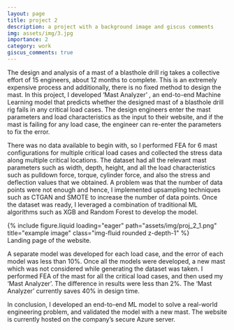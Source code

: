 ```yaml
---
layout: page
title: project 2
description: a project with a background image and giscus comments
img: assets/img/3.jpg
importance: 2
category: work
giscus_comments: true
---
```


The design and analysis of a mast of a blasthole drill rig takes a collective effort of 15 engineers, about 12 months to complete. This is an extremely expensive process and additionally, there is no fixed method to design the mast. In this project, I developed ‘Mast Analyzer’ , an end-to-end Machine Learning model that predicts whether the designed mast of a blasthole drill rig fails in any critical load cases. The design engineers enter the mast parameters and load characteristics as the input to their website, and if the mast is failing for any load case, the engineer can re-enter the parameters to fix the error.

There was no data available to begin with, so I performed FEA for 6 mast configurations for multiple critical load cases and collected the stress data along multiple critical locations. The dataset had all the relevant mast parameters such as width, depth, height, and all the load characteristics such as pulldown force, torque, cylinder force, and also the stress and deflection values that we obtained. A problem was that the number of data points were not enough and hence, I implemented upsampling techniques such as CTGAN and SMOTE to increase the number of data points. Once the dataset was ready, I leveraged a combination of traditional ML algorithms such as XGB and Random Forest to develop the model.

<div class="row">
    <div class="col-sm mt-3 mt-md-0">
        {% include figure.liquid loading="eager" path="assets/img/proj_2_1.png" title="example image" class="img-fluid rounded z-depth-1" %}
    </div>
</div>
<div class="caption">
    Landing page of the website.
</div>

A separate model was developed for each load case, and the error of each model was less than 10%. Once all the models were developed, a new mast which was not considered while generating the dataset was taken. I performed FEA of the mast for all the critical load cases, and then used my ‘Mast Analyzer’. The difference in results were less than 2%. The ‘Mast Analyzer’ currently saves 40% in design time.

In conclusion, I developed an end-to-end ML model to solve a real-world engineering problem, and validated the model with a new mast. The website is currently hosted on the company’s secure Azure server.
